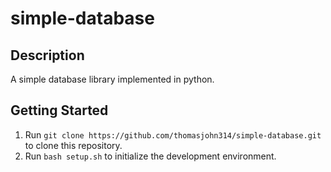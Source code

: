 # simple-database
## Description
A simple database library implemented in python.
## Getting Started
1. Run ```git clone https://github.com/thomasjohn314/simple-database.git``` to clone this repository.
2. Run ```bash setup.sh``` to initialize the development environment.
